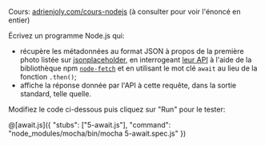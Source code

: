 Cours: [adrienjoly.com/cours-nodejs](https://adrienjoly.com/cours-nodejs/02-async) (à consulter pour voir l'énoncé en entier)

<!-- Code source: [GitHub](https://github.com/adrienjoly/cours-nodejs-techio-2). -->

Écrivez un programme Node.js qui:
- récupère les métadonnées au format JSON à propos de la première photo listée sur [jsonplaceholder](https://jsonplaceholder.typicode.com/), en interrogeant [leur API](https://jsonplaceholder.typicode.com/api) à l'aide de la bibliothèque npm [`node-fetch`](https://www.npmjs.com/package/node-fetch) et en utilisant le mot clé `await` au lieu de la fonction `.then()`;
- affiche la réponse donnée par l'API à cette requête, dans la sortie standard, telle quelle.

Modifiez le code ci-dessous puis cliquez sur "Run" pour le tester:

@[await.js]({
  "stubs": ["5-await.js"],
  "command": "node_modules/mocha/bin/mocha 5-await.spec.js"
})
